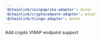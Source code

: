 ```yaml
---
'@chainlink/coinpaprika-adapter': minor
'@chainlink/cryptocompare-adapter': minor
'@chainlink/tiingo-adapter': minor
---
```


Add crypto VWAP endpoint support
